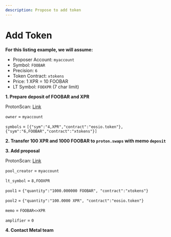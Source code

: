 ```yaml
---
description: Propose to add token
---
```


# Add Token

**For this listing example, we will assume:**

- Proposer Account: `myaccount`
- Symbol: `FOOBAR`
- Precision: `6` 
- Token Contract: `xtokens`
- Price: 1 XPR = 10 FOOBAR
- LT Symbol: `FOOXPR` (7 char limit)


**1. Prepare deposit of FOOBAR and XPR**

ProtonScan: [Link](https://www.protonscan.io/account/proton.swaps?loadContract=true&tab=Actions&account=proton.swaps&scope=proton.swaps&limit=100&action=depositprep&table=pools)

`owner` = `myaccount`

`symbols` = `[{"sym":"4,XPR","contract":"eosio.token"}, {"sym":"6,FOOBAR","contract":"xtokens"}]`

**2. Transfer 100 XPR and 1000 FOOBAR to `proton.swaps` with memo `deposit`**

**3. Add proposal**

ProtonScan: [Link](https://www.protonscan.io/account/proton.swaps?loadContract=true&tab=Actions&account=proton.swaps&scope=proton.swaps&limit=100&action=proposaladd)

`pool_creator` = `myaccount`

`lt_symbol` = `8,FOOXPR`

`pool1` = `{"quantity":"1000.000000 FOOBAR", "contract":"xtokens"}`

`pool2` = `{"quantity":"100.0000 XPR", "contract":"eosio.token"}`

`memo` = `FOOBAR<>XPR`

`amplifier` = `0`

**4. Contact Metal team**
